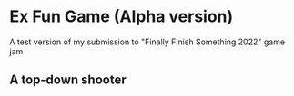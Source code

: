 # Ex Fun Game (Alpha version)
A test version of my submission to "Finally Finish Something 2022" game jam

## A top-down shooter
